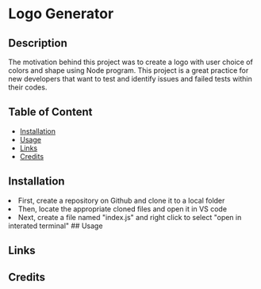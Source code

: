 # Logo Generator

## Description
The motivation behind this project was to create a logo with user choice of colors and shape using Node program. This project is a great practice for new developers that want to test and identify issues and failed tests within their codes. 

## Table of Content

- [Installation](#installation)
- [Usage](#usage)
- [Links](#links)
- [Credits](#credits)

## Installation
<li> First, create a repository on Github and clone it to a local folder </li>
<li> Then, locate the appropriate cloned files and open it in VS code </li>
<li> Next, create a file named "index.js" and right click to select "open in interated terminal" 
## Usage

## Links


## Credits

